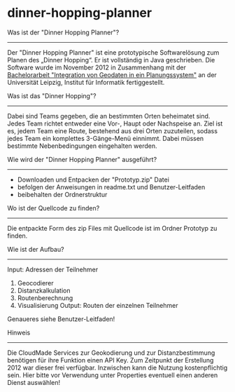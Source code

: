 dinner-hopping-planner
======================

Was ist der "Dinner Hopping Planner"?
***********************************

Der "Dinner Hopping Planner" ist eine prototypische Softwarelösung zum Planen 
des „Dinner Hopping“. Er ist vollständig in Java geschrieben. Die Software wurde
im November 2012 in Zusammenhang mit der <a target="_blank" href="http://lips.informatik.uni-leipzig.de/pub/2012-13">Bachelorarbeit 
"Integration von Geodaten in ein Planungssystem"</a> an der Universität Leipzig,
Institut für Informatik fertiggestellt.


Was ist das "Dinner Hopping"?
*****************************

Dabei sind Teams gegeben, die an bestimmten Orten beheimatet sind. Jedes Team 
richtet entweder eine Vor-, Haupt oder Nachspeise an. Ziel ist es, jedem Team 
eine Route, bestehend aus drei Orten zuzuteilen, sodass jedes Team ein 
komplettes 3-Gänge-Menü einnimmt. Dabei müssen bestimmte Nebenbedingungen 
eingehalten werden.

Wie wird der "Dinner Hopping Planner" ausgeführt?
*************************************************
- Downloaden und Entpacken der "Prototyp.zip" Datei
- befolgen der Anweisungen in readme.txt und Benutzer-Leitfaden
- beibehalten der Ordnerstruktur

Wo ist der Quellcode zu finden?
*******************************
Die entpackte Form des zip Files mit Quellcode ist im Ordner Prototyp zu finden.

Wie ist der Aufbau?
*******************
Input: Adressen der Teilnehmer
1. Geocodierer
2. Distanzkalkulation
3. Routenberechnung
4. Visualisierung
Output: Routen der einzelnen Teilnehmer

Genaueres siehe Benutzer-Leitfaden!

Hinweis
*******
Die CloudMade Services zur Geokodierung und zur Distanzbestimmung benötigen für ihre
Funktion einen API Key. Zum Zeitpunkt der Erstellung 2012 war dieser frei verfügbar.
Inzwischen kann die Nutzung kostenpflichtig sein.
Hier bitte vor Verwendung unter Properties eventuell einen anderen Dienst auswählen!

